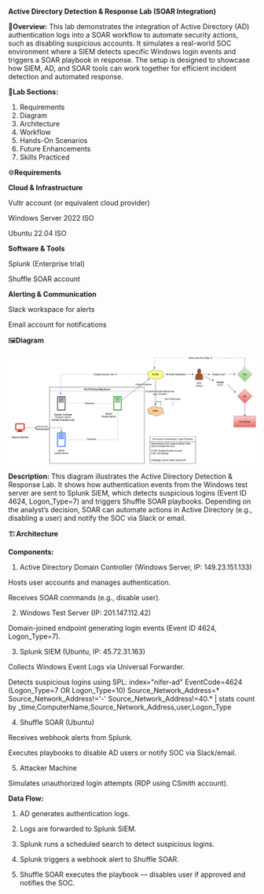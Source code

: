 **Active Directory Detection & Response Lab (SOAR Integration)**

📝**Overview:**
This lab demonstrates the integration of Active Directory (AD) authentication logs into a SOAR workflow to automate security actions, such as disabling suspicious accounts. It simulates a real-world SOC environment where a SIEM detects specific Windows login events and triggers a SOAR playbook in response. The setup is designed to showcase how SIEM, AD, and SOAR tools can work together for efficient incident detection and automated response.

📌**Lab Sections:**
1. Requirements
2. Diagram
3. Architecture
4. Workflow
5. Hands-On Scenarios
6. Future Enhancements
7. Skills Practiced

⚙️**Requirements**

**Cloud & Infrastructure**

Vultr account (or equivalent cloud provider)

Windows Server 2022 ISO

Ubuntu 22.04 ISO

**Software & Tools**

Splunk (Enterprise trial)

Shuffle SOAR account

**Alerting & Communication**

Slack workspace for alerts

Email account for notifications

🖼️**Diagram**

<p align="center">
  <img src="images/ad-lab-diagram.png" alt="Active Directory SOAR Lab Diagram" width="600">
</p>

**Description:**
This diagram illustrates the Active Directory Detection & Response Lab. It shows how authentication events from the Windows test server are sent to Splunk SIEM, which detects suspicious logins (Event ID 4624, Logon_Type=7) and triggers Shuffle SOAR playbooks. Depending on the analyst’s decision, SOAR can automate actions in Active Directory (e.g., disabling a user) and notify the SOC via Slack or email.

🏗️**Architecture**

**Components:**

1. Active Directory Domain Controller (Windows Server, IP: 149.23.151.133)

Hosts user accounts and manages authentication.

Receives SOAR commands (e.g., disable user).

2. Windows Test Server (IP: 201.147.112.42)

Domain-joined endpoint generating login events (Event ID 4624, Logon_Type=7).

3. Splunk SIEM (Ubuntu, IP: 45.72.31.163)

Collects Windows Event Logs via Universal Forwarder.

Detects suspicious logins using SPL: index="nifer-ad" EventCode=4624 (Logon_Type=7 OR Logon_Type=10)
Source_Network_Address=* Source_Network_Address!='-' Source_Network_Address!=40.* 
| stats count by _time,ComputerName,Source_Network_Address,user,Logon_Type

4. Shuffle SOAR (Ubuntu)

Receives webhook alerts from Splunk.

Executes playbooks to disable AD users or notify SOC via Slack/email.

5. Attacker Machine

Simulates unauthorized login attempts (RDP using CSmith account).

**Data Flow:**

1. AD generates authentication logs.

2. Logs are forwarded to Splunk SIEM.

3. Splunk runs a scheduled search to detect suspicious logins.

4. Splunk triggers a webhook alert to Shuffle SOAR.

5. Shuffle SOAR executes the playbook — disables user if approved and notifies the SOC.

